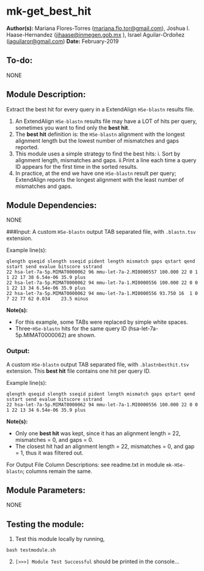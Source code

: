# mk-get_best_hit
**Author(s):** Mariana Flores-Torres (mariana.flo.tor@gmail.com), Joshua I. Haase-Hernandez (jihaase@inmegen.gob.mx ), Israel Aguilar-Ordoñez (iaguilaror@gmail.com)
**Date:** February-2019

## To-do:
NONE

## Module Description:
Extract the best hit for every query in a ExtendAlign `HSe-blastn` results file.

1. An ExtendAlign `HSe-blastn` results file may have a LOT of hits per query, sometimes you want to find only the **best hit**.
2. The **best hit** definition is: the `HSe-blastn` alignment with the longest alignment length but the lowest number of mismatches and gaps reported.
3. This module uses a simple strategy to find the best hits:
     i. Sort by alignment length, mismatches and gaps.
     ii.Print a line each time a query ID appears for the first time in the sorted results.
4. In practice, at the end we have one `HSe-blastn` result per query; ExtendAlign reports the longest alignment with the least number of mismatches and gaps.

## Module Dependencies:
NONE

###Input:
A custom `HSe-blastn` output TAB separated file, with `.blastn.tsv` extension.

Example line(s):

```
qlength qseqid slength sseqid pident length mismatch gaps qstart qend sstart send evalue bitscore sstrand
22 hsa-let-7a-5p.MIMAT0000062 96 mmu-let-7a-2.MI0000557 100.000 22 0 1 1 22 17 38 6.54e-06 35.9 plus
22 hsa-let-7a-5p.MIMAT0000062 94 mmu-let-7a-1.MI0000556 100.000 22 0 0 1 22 13 34 6.54e-06 35.9 plus
22 hsa-let-7a-5p.MIMAT0000062 94 mmu-let-7a-1.MI0000556 93.750 16  1 0 7 22 77 62 0.034    23.5 minus
```

**Note(s):**
* For this example, some TABs were replaced by simple white spaces.
* Three-`HSe-blastn` hits for the same query ID (hsa-let-7a-5p.MIMAT0000062) are shown.

### Output:
A custom `HSe-blastn` output TAB separated file, with `.blastnbesthit.tsv` extension.
This **best hit** file contains one hit per query ID.

Example line(s):

```
qlength qseqid slength sseqid pident length mismatch gaps qstart qend sstart send evalue bitscore sstrand
22 hsa-let-7a-5p.MIMAT0000062 94 mmu-let-7a-1.MI0000556 100.000 22 0 0 1 22 13 34 6.54e-06 35.9 plus
```

**Note(s):**
* Only one **best hit** was kept, since it has an alignment length = 22, mismatches = 0, and gaps = 0.
* The closest hit had an alignment length = 22, mismatches = 0, and gap = 1, thus it was filtered out.

For Output File Column Descriptions: see readme.txt in module `mk-HSe-blastn`; columns remain the same.

## Module Parameters:
NONE

## Testing the module:

1. Test this module locally by running,

```
bash testmodule.sh
```

2. `[>>>] Module Test Successful` should be printed in the console...
